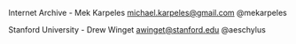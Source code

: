 Internet Archive - Mek Karpeles <michael.karpeles@gmail.com> @mekarpeles

Stanford University - Drew Winget <awinget@stanford.edu> @aeschylus
